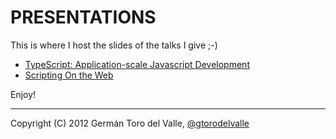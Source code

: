 # PRESENTATIONS

This is where I host the slides of the talks I give ;-)

* <a href="http://gtorodelvalle.github.com/presentations/TypeScript/#/" target="_blank">TypeScript: Application-scale Javascript Development</a>
* <a href="http://gtorodelvalle.github.com/presentations/Scripting%20On%20the%20Web/#/" target="_blank">Scripting On the Web</a>

Enjoy!

________________________________________________

Copyright (C) 2012 Germán Toro del Valle, <a href="https://twitter.com/gtorodelvalle" target="_blank">@gtorodelvalle</a>

